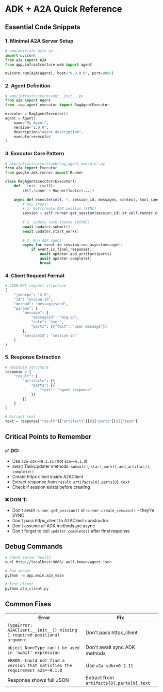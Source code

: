 # ADK + A2A Quick Reference

## Essential Code Snippets

### 1. Minimal A2A Server Setup
```python
# app/main/a2a_main.py
import uvicorn
from a2a import A2A
from app.infrastructure.web import agent

uvicorn.run(A2A(agent), host="0.0.0.0", port=8006)
```

### 2. Agent Definition
```python
# app/infrastructure/web/__init__.py
from a2a import Agent
from .rag_agent_executor import RagAgentExecutor

executor = RagAgentExecutor()
agent = Agent(
    name="My Agent",
    version="1.0.0", 
    description="Agent description",
    executor=executor
)
```

### 3. Executor Core Pattern
```python
# app/infrastructure/web/rag_agent_executor.py
from a2a import Executor
from google.adk.runner import Runner

class RagAgentExecutor(Executor):
    def __init__(self):
        self.runner = Runner(tools=[...])
    
    async def execute(self, *, session_id, messages, context, tool_specs, updater):
        # Key steps:
        # 1. Get/create ADK session (SYNC)
        session = self.runner.get_session(session_id) or self.runner.create_session(session_id=session_id)
        
        # 2. Update task status (ASYNC)
        await updater.submit()
        await updater.start_work()
        
        # 3. Run ADK agent
        async for event in session.run_async(message):
            if event.is_final_response():
                await updater.add_artifact(parts)
                await updater.complete()
                break
```

### 4. Client Request Format
```python
# JSON-RPC request structure
{
    "jsonrpc": "2.0",
    "id": "unique-id",
    "method": "message/send",
    "params": {
        "message": {
            "messageId": "msg-id",
            "role": "user",
            "parts": [{"text": "user message"}]
        },
        "sessionId": "session-id"
    }
}
```

### 5. Response Extraction
```python
# Response structure
response = {
    "result": {
        "artifacts": [{
            "parts": [{
                "text": "agent response"
            }]
        }]
    }
}

# Extract text
text = response["result"]["artifacts"][0]["parts"][0]["text"]
```

## Critical Points to Remember

### ✅ DO:
- Use `a2a-sdk>=0.2.11` (not `a2a==0.1.0`)
- await TaskUpdater methods: `submit()`, `start_work()`, `add_artifact()`, `complete()`
- Create httpx client inside A2AClient
- Extract response from `result.artifacts[0].parts[0].text`
- Check if session exists before creating

### ❌ DON'T:
- Don't await `runner.get_session()` or `runner.create_session()` - they're SYNC
- Don't pass httpx_client to A2AClient constructor
- Don't assume all ADK methods are async
- Don't forget to call `updater.complete()` after final response

## Debug Commands

```bash
# Check server health
curl http://localhost:8006/.well-known/agent.json

# Run server
python -m app.main.a2a_main

# Test client
python a2a_client.py
```

## Common Fixes

| Error | Fix |
|-------|-----|
| `TypeError: A2AClient.__init__() missing 1 required positional argument` | Don't pass httpx_client |
| `object NoneType can't be used in 'await' expression` | Don't await sync ADK methods |
| `ERROR: Could not find a version that satisfies the requirement a2a==0.1.0` | Use `a2a-sdk>=0.2.11` |
| Response shows full JSON | Extract from `artifacts[0].parts[0].text` |